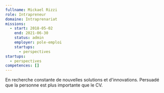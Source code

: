 ```yaml
---
fullname: Mickael Rizzi
role: Intrapreneur
domaine: Intraprenariat
missions:
  - start: 2018-05-02
    end: 2021-06-30
    status: admin
    employer: pole-emploi
    startups:
      - perspectives
startups:
  - perspectives
competences: []
---
```

En recherche constante de nouvelles solutions et d'innovations. Persuadé que la personne est plus importante que le CV.